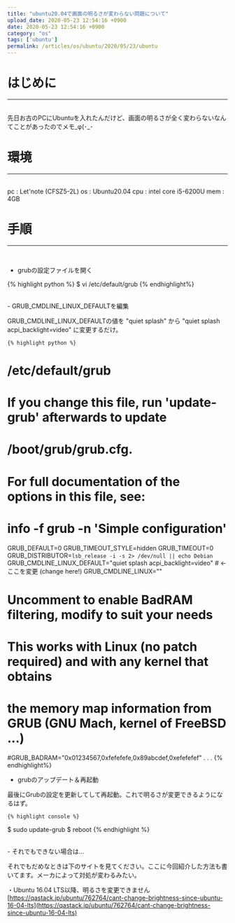 ```yaml
---
title: "ubuntu20.04で画面の明るさが変わらない問題について"
upload_date: 2020-05-23 12:54:16 +0900
date: 2020-05-23 12:54:16 +0900
category: "os"
tags: ['ubuntu']
permalink: /articles/os/ubuntu/2020/05/23/ubuntu
---
```



# はじめに
***
<br>
先日お古のPCにUbuntuを入れたんだけど、画面の明るさが全く変わらないなんてことがあったのでメモ_φ(･_･

# 環境
***
<br>
 pc   : Let'note (CFSZ5-2L)  
 os   : Ubuntu20.04  
 cpu  : intel core i5-6200U  
 mem  : 4GB  


# 手順
***
<br>

- grubの設定ファイルを開く

{% highlight python %}
$ vi /etc/default/grub
{% endhighlight%}

<br>
- GRUB_CMDLINE_LINUX_DEFAULTを編集  

GRUB_CMDLINE_LINUX_DEFAULTの値を "quiet splash" から "quiet splash acpi_backlight=video" に変更するだけ。

    {% highlight python %}
# /etc/default/grub

# If you change this file, run 'update-grub' afterwards to update
# /boot/grub/grub.cfg.
# For full documentation of the options in this file, see:
#   info -f grub -n 'Simple configuration'

GRUB_DEFAULT=0
GRUB_TIMEOUT_STYLE=hidden
GRUB_TIMEOUT=0
GRUB_DISTRIBUTOR=`lsb_release -i -s 2> /dev/null || echo Debian`
GRUB_CMDLINE_LINUX_DEFAULT="quiet splash acpi_backlight=video"  # ← ここを変更 (change here!)
GRUB_CMDLINE_LINUX=""

# Uncomment to enable BadRAM filtering, modify to suit your needs
# This works with Linux (no patch required) and with any kernel that obtains
# the memory map information from GRUB (GNU Mach, kernel of FreeBSD ...)
#GRUB_BADRAM="0x01234567,0xfefefefe,0x89abcdef,0xefefefef"
.
.
.
{% endhighlight%}
<br>
- grubのアップデート＆再起動

最後にGrubの設定を更新してして再起動。これで明るさが変更できるようになるはず。

    {% highlight console %}
$ sudo update-grub
$ reboot
{% endhighlight %}

<br>
- それでもできない場合は...

それでもだめなときは下のサイトを見てください。ここに今回紹介した方法も書いてます。メーカによって対処が変わるみたい。

・Ubuntu 16.04 LTS以降、明るさを変更できません  
[https://qastack.jp/ubuntu/762764/cant-change-brightness-since-ubuntu-16-04-lts](https://qastack.jp/ubuntu/762764/cant-change-brightness-since-ubuntu-16-04-lts)